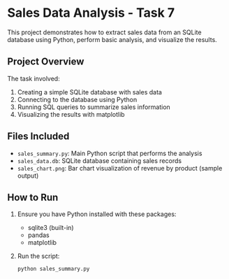 # Sales Data Analysis - Task 7

This project demonstrates how to extract sales data from an SQLite database using Python, perform basic analysis, and visualize the results.

## Project Overview

The task involved:
1. Creating a simple SQLite database with sales data
2. Connecting to the database using Python
3. Running SQL queries to summarize sales information
4. Visualizing the results with matplotlib

## Files Included

- `sales_summary.py`: Main Python script that performs the analysis
- `sales_data.db`: SQLite database containing sales records
- `sales_chart.png`: Bar chart visualization of revenue by product (sample output)

## How to Run

1. Ensure you have Python installed with these packages:
   - sqlite3 (built-in)
   - pandas
   - matplotlib

2. Run the script:
   ```bash
   python sales_summary.py
